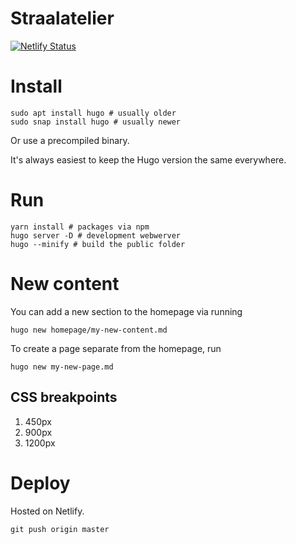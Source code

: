 # Straalatelier

[![Netlify Status](https://api.netlify.com/api/v1/badges/e1d5e1a9-e4c5-415f-8c53-7beaa6b60cf9/deploy-status)](https://app.netlify.com/sites/straalatelier/deploys)

# Install

```
sudo apt install hugo # usually older
sudo snap install hugo # usually newer
```

Or use a precompiled binary.

It's always easiest to keep the Hugo version the same everywhere.

# Run

```
yarn install # packages via npm
hugo server -D # development webwerver
hugo --minify # build the public folder
```

# New content

You can add a new section to the homepage via running

```
hugo new homepage/my-new-content.md
```

To create a page separate from the homepage, run

```
hugo new my-new-page.md
```

## CSS breakpoints

1. 450px
2. 900px
3. 1200px

# Deploy

Hosted on Netlify.

```
git push origin master
```
